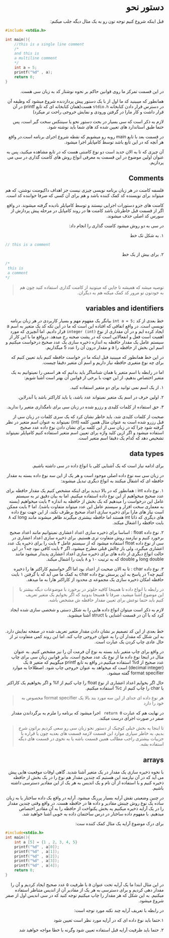 <div dir="rtl">
<h1>دستور نحو</h1>

قبل اینکه شروع کنیم توجه تون رو به یک مثال دیگه جلب میکنم:
</div>

```c
#include <stdio.h>

int main(){
    //this is a single line comment
    /* 
    and this is
    a multiline comment    
    */
    int a = 5;
    printf("%d" , a);
    return 0;
}
```

<div dir ="rtl">
    در این قسمت تمرکز ما روی قوانین حاکم بر نحوه نوشتار کد به زبان سی هست.

همانطور که میبینید کد ما اول از با یک دستور پیش پردازدنده شروع میشود که وظیفه آن در دسترس قرار دادن کتابخانه `stdio.h` هست(همان کتابخانه ای که تابع printf در آن قرار داشت و کار مارا در گرفتن ورودی و نمایش خروجی راحت تر میکرد)

لازم به ذکر است که سی بسیار در بحث دستور نحو یا سینتکس سخت گیر است، پس حتما طبق استاندارد های تعیین شده کد های شما باید نوشته شود.

در قسمت بعد با تابع main روبه رو میشویم که نقطه شروع اجرای برنامه است.در واقع هر آنچه که در این تابع باشد توسط کامپایلر اجرا میشود.

آن چیزی که تا به الان جدید است دو نوع کامنتی هست که در تابع مشاهده میکنید، پس به عنوان اولین موضوع در این قسمت به معرفی انواع روش های کامنت گذاری در سی می پردازیم.

## Comments

فلسفه کامنت در هر زبان برنامه نویسی چیزی نیست جز اهداف داکیومنت نوشتن، که هم میتواند برای نویسنده کد کمک کننده باشد و هم برای آن کسی که صرفا خواننده کد است.

کامنت های جزو دستورات اجرایی نیستند و توسط کامپایلر نادیده گرفته میشوند. در واقع اگر از قسمت قبل خاطرتان باشد کامنت ها در روند کامپایل در مرحله پیش پردازش از سورس کد اصلی حذف میشوند.

در سی به دو روش میشود کامنت گذاری را انجام داد:

۱. به شکل تک خط 
</div>

```c
// this is a comment
```

<div dir="rtl">
۲. برای بیش از یک خط 
</div>

```c 
/*
 this is 
 a comment
*/
```

<div dir="rtl">

> توصیه میشه که همیشه تا جایی که میتونید از کامنت گذاری استفاده کنید چون هم به خودتون تو مرور کد کمک میکنه هم به دیگران.

## variables and identifiers

خط بعدی از کد `;int a = 5` بیانگر یک مفهوم مهم و بسیار کاربردی در هر زبان برنامه نویسی است. در واقع اتفاقی که افتاده این است که ما در این تکه کد یک متغیر به اسم a ایجاد کرده ایم و در آن مقداری از نوع `integer (int)` قرار دادیم. اما آنچیزی که مورد اهمیت است فعل و انفعالاتی است که در پشت صحنه رخ میدهد. درواقع ما با این کار از سیستم عامل یک مقدار حافظه به اندازه ذخیره سازی یک عدد صحیح درخواست میکنیم و اسم این بخش از حافظه را a  و مقدار درون آن را عدد 5 میگذاریم.

در این خط همانطور که میبینید قبل اینکه ما در خواست حافظه کنیم باید تعیین کنیم که برای چه نوع متغیری حافظه نیاز داریم و اسم آن متغیر دقیقا چیست.

اما در رابطه با اسم متغیر یا همان شناساگر باید بدانیم که هر اسمی را نمیتوانیم به یک متغیر اختصاص بدهیم، از این جهت با برخی از قوانین آن بهتر است آشنا شویم:

۱. از یک اسم نمی توانید برای دو متغیر استفاده کنید.

۲. اولین حرف در اسم یک متغیر نمیتواند عدد باشد، یا باید کاراکتر باشد یا آندرلاین.

۳. حق استفاده از کلمات کلیدی و رزرو شده در زبان سی برای نامگذاری متغیر را ندارید.

صحبت از کلمات کلیدی شد، باید خاطر نشان کرد که یک سری کلمات در زبان سی از قبل رزرو شده است به عنوان مثال همین کلمه (int) نمیتواند به عنوان اسم متغیر در نظر گرفته شود چرا که در زبان سی از این کلمه برای نشان دادن نوع داده عدد صحیح استفاده میشود و اگر ازین کلید واژه برای تعیین اسم متغیر استفاده کنیم کامپایلر نمیتواند تشخیص دهد که کدام یک دقیقا اسم متغیر است.

## data types

برای ادامه نیاز است که یک آشنایی کلی با انواع داده در سی داشته باشیم.

در زبان سی سه نوع داده اصلی موجود است و هر یک از این سه نوع داده بسته به مقدار حافظه ای که اشفال میکنند به انواع دیگری تبدیل میشوند:

۱. نوع داده int : همانطور که در بالا دیدید برای اینکه مشخص کنیم یک مقدار حافظه برای عدد صحیح میخواهیم از این نوع داده استفاده میکنیم. اما به بیان دقیق تر به سیستم عامل این درخواست را میدهیم که یک بخش از حافظه به اندازه ۴ بایت میخواهیم (بسته به معماری سخت افزار و سیستم عامل این عدد میتواند متفاوت باشد). اما ۴ بایت ممکن است نیاز های مارا برای ذخیره سازی اعداد صحیح برطرف نکند، از این جهت نوع داده های دیگری که ذاتا int هستند اما حافظه بیشتری میگیرند ظاهر میشوند مانند long که ۸ بایت حافظه را اشغال میکند.

۲. نوع داده float : اساسا برای ذخیره سازی اعداد اعشاری نمیتوانیم مانند اعداد صحیح برخورد کنیم و نیازمند روش متفاوت تری هستیم. برای ذخیره سازی اعداد اعشاری در سی از نوع داده float استفاده میشود که از سیستم عامل ۴ بایت را برای ذخیره یک عدد اعشاری میگیرد، ولی باز چالش قبلی مطرح میشود، اگر ۴ بایت کافی نبود چه؟ در این حالت انواع دیگری از داده های برای ذخیره سازی اعداد اعشاری پدیدار میشود مانند long double و double که به ترتیت ۱۰ و ۸ بایت را اشفال میکند.

۳. نوع داده char : تا به الان صحبت از اعداد بود اما اگر خواستیم کاراکتر ها را ذخیره کنیم چه؟ در پاسخ به این پرسش نوع داده char به کمک ما می آید که با گرفتن ۱ بایت حافظه امکان ذخیره سازی یک مجموعه ی محدود از کاراکتر هارا به ما میدهد.


> در رابطه با انواع داده تا همینجا کافیه جلوتر در برخورد با موضوعات دیگه بیشتر با این موضوع آشنا میشید، صرفا تا همینجا بدونید که اگر بخوایم یک متغیر تعریف کنیم باید حتما نوعش برای تعیین مقدار حافظه ش مشخص باشه.

لازم به ذکر است میتوان انواع داده هایی را به شکل دستی و شخصی سازی شده ایجاد کرد که با آن در قسمت آشنایی با struct آشنا میشوید.
<br><br><br>
خط بعدی از این کد تصمیم بر نشان دادن مقدار متغیر تعریف شده در صفحه نمایش دارد. به این شکل که مقدار آن را به عنوان خروجی چاپ کند. اما این روند کمی متفاوت تر از حال عادی چاپ کردن یک عبارت است.

در واقع برای چاپ متغیر باید بسته به نوع آن فرمت آن را نیز مشخص کنیم. به عنوان مثال در اینجا نوع داده ما از نوع یک عدد صحیح است، بنابر قوانین زبان سی برای چاپ عدد صحیح از d% استفاده میکنیم.در واقع به تابع printf میگوییم که متغیر a یک (decimal integer) است که میخواهد به عنوان خروجی چاپ شود. اصطلاحا به موارد format specifier گفته میشود.

حال اگر بخوایم اعداد اعشاری از نوع float را چاپ کنیم از f% و اگر بخواهیم یک کاراکتر یا char را چاپ کنیم از c% استفاده میکنیم.

> هر نوع داده ای جدای از این سه مورد بند بالا یک format specifier مخصوص به خود را دارد


در نهایت هم که عبارت `0 return ` اجرا میشود که برنامه را ملزم به برگرداندن مقدار صفر در صورت اجرای درست میکند.

> تا اینجا یه بخش خیلی کوچیک از دستور نحو زبان سی رو سعی کردیم براتون شرح بدیم،‌ به خاطر سپاری موارد این قسمت لازمه قسمت های بعدیه چون یا قراره با جزییات بیشتری راجب مطالب همین قسمت باشه یا به نحوی در قسمت های دیگه استفاده بشه.

## arrays

با نحوه ذخیره سازی یک مقدار در یک متغیر آشنا شدید. گاهی اوقات موقعیت هایی پیش می آید که در آن نیازمند این هستیم که چندین مقدار هم نوع را در یک بخش از حافظه ذخیره کنیم و با استفاده از آن نام و یک اندیس به هر یک از این مقادیر دسترسی داشته باشیم. 

در چنین وضعیتی نقش آرایه بسیار پررنگ میشود. آرایه در واقع یک داده ساختار یا به زبان ساده یک نوع روش چینش مقادیر و داده ها در حافظه هست.
در واقع وقتی چندین مقدار را در یک آرایه ذخیره میکنیم یه بخش یکنواخت از حافظه را به آن مقادیر اختصاص میدهیم. 
با مفهوم داده ساختار در درس ساختمان داده به خوبی آشنا خواهید شد.

برای درک موضوع آرایه یک مثال کمک کننده ست:
</div>

```c
#include<stdio.h>
int main(){
    int a [5] = {1 , 2, 3, 4, 5}
    printf("%d" , a[0]);
    printf("%d" , a[1]);
    printf("%d" , a[2]);
    printf("%d" , a[3]);
    printf("%d" , a[4]);
    return 0;
}
```

<div dir="rtl">
در این مثال ابتدا ما یک آرایه تحت عنوان a با ظرفیت ۵ عدد صحیح ایجاد کردیم و آن را مقدار دهی کردیم و برای دسترسی به هر یک از مقادیر آن از اندیس متناظر استفاده میکنیم. به این شکل که هر مقدار را چاپ میکنیم توجه کنید که در سی اندیس اول از صفر شروع میشود.

در رابطه با تعریف آرایه چند نکته مورد توجه است:

۱.حتما باید نوع داده ای که در آرایه مورد نظر است تعیین شود

۲. حتما باید ظرفیت آرایه قبل استفاده تعیین شود وگرنه با خطا مواجه خواهید شد

</div>